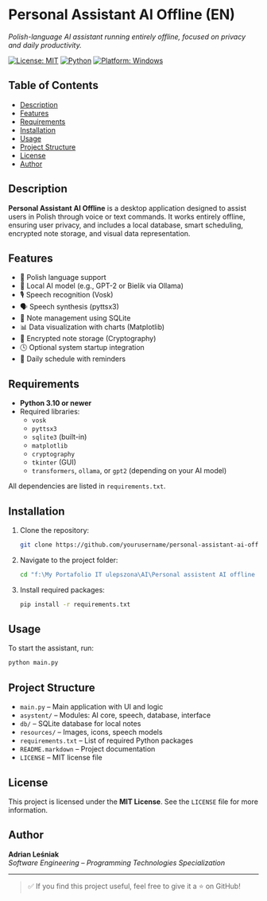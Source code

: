# Personal Assistant AI Offline (EN)
 
*Polish-language AI assistant running entirely offline, focused on privacy and daily productivity.*

[![License: MIT](https://img.shields.io/badge/License-MIT-yellow.svg)](https://opensource.org/licenses/MIT)
[![Python](https://img.shields.io/badge/Python-3.x-blue.svg)](https://www.python.org/)
[![Platform: Windows](https://img.shields.io/badge/Platform-Windows-lightgrey.svg)](https://www.microsoft.com/windows)

## Table of Contents
- [Description](#description)
- [Features](#features)
- [Requirements](#requirements)
- [Installation](#installation)
- [Usage](#usage)
- [Project Structure](#project-structure)
- [License](#license)
- [Author](#author)

## Description

**Personal Assistant AI Offline** is a desktop application designed to assist users in Polish through voice or text commands. It works entirely offline, ensuring user privacy, and includes a local database, smart scheduling, encrypted note storage, and visual data representation.

## Features

- 💬 Polish language support
- 🧠 Local AI model (e.g., GPT-2 or Bielik via Ollama)
- 🎙️ Speech recognition (Vosk)
- 🗣️ Speech synthesis (pyttsx3)
- 📝 Note management using SQLite
- 📊 Data visualization with charts (Matplotlib)
- 🔐 Encrypted note storage (Cryptography)
- 🕓 Optional system startup integration
- 📆 Daily schedule with reminders

## Requirements

- **Python 3.10 or newer**
- Required libraries:
  - `vosk`
  - `pyttsx3`
  - `sqlite3` (built-in)
  - `matplotlib`
  - `cryptography`
  - `tkinter` (GUI)
  - `transformers`, `ollama`, or `gpt2` (depending on your AI model)

All dependencies are listed in `requirements.txt`.

## Installation

1. Clone the repository:
   ```bash
   git clone https://github.com/yourusername/personal-assistant-ai-offline.git
   ```

2. Navigate to the project folder:
   ```bash
   cd "f:\My Portafolio IT ulepszona\AI\Personal assistent AI offline PL"
   ```

3. Install required packages:
   ```bash
   pip install -r requirements.txt
   ```

## Usage

To start the assistant, run:
```bash
python main.py
```

## Project Structure

- `main.py` – Main application with UI and logic
- `asystent/` – Modules: AI core, speech, database, interface
- `db/` – SQLite database for local notes
- `resources/` – Images, icons, speech models
- `requirements.txt` – List of required Python packages
- `README.markdown` – Project documentation
- `LICENSE` – MIT license file

## License

This project is licensed under the **MIT License**. See the `LICENSE` file for more information.

## Author

**Adrian Leśniak**  
*Software Engineering – Programming Technologies Specialization*  


---

> ✅ If you find this project useful, feel free to give it a ⭐ on GitHub!
